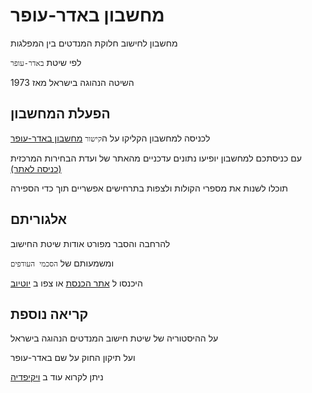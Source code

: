 # מחשבון באדר-עופר

מחשבון לחישוב חלוקת המנדטים בין המפלגות

לפי שיטת `באדר-עופר`

השיטה הנהוגה בישראל מאז 1973

## הפעלת המחשבון
לכניסה למחשבון הקליקו על ה`קישור` 
[מחשבון באדר-עופר](https://bader-ofer-calculator.netlify.app/)

עם כניסתכם למחשבון יופיעו נתונים עדכניים
מהאתר של ועדת הבחירות המרכזית [(כניסה לאתר)](https://votes25.bechirot.gov.il/)

תוכלו לשנות את מספרי הקולות
ולצפות בתרחישים אפשריים תוך כדי הספירה

## אלגוריתם

להרחבה והסבר מפורט
אודות שיטת החישוב

ומשמעותם של `הסכמי העודפים`

היכנסו ל 
[אתר הכנסת](https://main.knesset.gov.il/About/Lexicon/pages/seats.aspx)
או צפו ב 
[יוטיוב](https://www.youtube.com/watch?v=iTCAMlQtxmc)


## קריאה נוספת

על ההיסטוריה של שיטת חישוב המנדטים הנהוגה בישראל

ועל תיקון החוק על שם באדר-עופר

ניתן לקרוא עוד ב
[ויקיפדיה](https://he.wikipedia.org/wiki/%D7%97%D7%95%D7%A7_%D7%91%D7%93%D7%A8-%D7%A2%D7%95%D7%A4%D7%A8)

